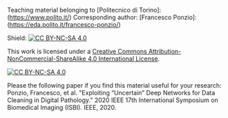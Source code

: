 Teaching material belonging to [Politecnico di Torino]: (https://www.polito.it/)
Corresponding author: [Francesco Ponzio]: (https://eda.polito.it/francesco-ponzio/)

Shield: [![CC BY-NC-SA 4.0][cc-by-nc-sa-shield]][cc-by-nc-sa]

This work is licensed under a
[Creative Commons Attribution-NonCommercial-ShareAlike 4.0 International License][cc-by-nc-sa].

[![CC BY-NC-SA 4.0][cc-by-nc-sa-image]][cc-by-nc-sa]

[cc-by-nc-sa]: http://creativecommons.org/licenses/by-nc-sa/4.0/
[cc-by-nc-sa-image]: https://licensebuttons.net/l/by-nc-sa/4.0/88x31.png
[cc-by-nc-sa-shield]: https://img.shields.io/badge/License-CC%20BY--NC--SA%204.0-lightgrey.svg

Please the following paper if you find this material useful for your research:
Ponzio, Francesco, et al. "Exploiting “Uncertain” Deep Networks for Data Cleaning in Digital Pathology."
2020 IEEE 17th International Symposium on Biomedical Imaging (ISBI). IEEE, 2020.
